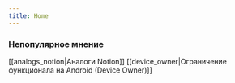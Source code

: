 ```yaml
---
title: Home
---
```


### Непопулярное мнение

[[analogs_notion|Аналоги Notion]]
[[device_owner|Ограничение функционала на Android (Device Owner)]]